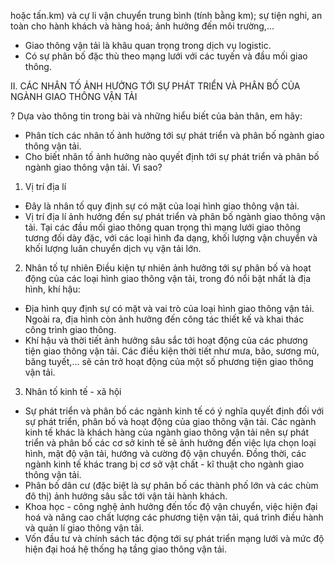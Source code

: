 hoặc tấn.km) và cự li vận chuyển trung bình (tính bằng km); sự tiện nghi, an toàn cho hành khách và hàng hoá; ảnh hưởng đến môi trường,...

- Giao thông vận tải là khâu quan trọng trong dịch vụ logistic.
- Có sự phân bố đặc thù theo mạng lưới với các tuyến và đầu mối giao thông.

II. CÁC NHÂN TỐ ẢNH HƯỞNG TỚI SỰ PHÁT TRIỂN VÀ PHÂN BỐ CỦA NGÀNH GIAO THÔNG VẬN TẢI

? Dựa vào thông tin trong bài và những hiểu biết của bản thân, em hãy:
- Phân tích các nhân tố ảnh hưởng tới sự phát triển và phân bố ngành giao thông vận tải.
- Cho biết nhân tố ảnh hưởng nào quyết định tới sự phát triển và phân bố ngành giao thông vận tải. Vì sao?

1. Vị trí địa lí
- Đây là nhân tố quy định sự có mặt của loại hình giao thông vận tải.
- Vị trí địa lí ảnh hưởng đến sự phát triển và phân bố ngành giao thông vận tải. Tại các đầu mối giao thông quan trọng thì mạng lưới giao thông tương đối dày đặc, với các loại hình đa dạng, khối lượng vận chuyển và khối lượng luân chuyển dịch vụ vận tải lớn.

2. Nhân tố tự nhiên
Điều kiện tự nhiên ảnh hưởng tới sự phân bố và hoạt động của các loại hình giao thông vận tải, trong đó nổi bật nhất là địa hình, khí hậu:
- Địa hình quy định sự có mặt và vai trò của loại hình giao thông vận tải. Ngoài ra, địa hình còn ảnh hưởng đến công tác thiết kế và khai thác công trình giao thông.
- Khí hậu và thời tiết ảnh hưởng sâu sắc tới hoạt động của các phương tiện giao thông vận tải. Các điều kiện thời tiết như mưa, bão, sương mù, băng tuyết,... sẽ cản trở hoạt động của một số phương tiện giao thông vận tải.

3. Nhân tố kinh tế - xã hội
- Sự phát triển và phân bố các ngành kinh tế có ý nghĩa quyết định đối với sự phát triển, phân bố và hoạt động của giao thông vận tải. Các ngành kinh tế khác là khách hàng của ngành giao thông vận tải nên sự phát triển và phân bố các cơ sở kinh tế sẽ ảnh hưởng đến việc lựa chọn loại hình, mật độ vận tải, hướng và cường độ vận chuyển. Đồng thời, các ngành kinh tế khác trang bị cơ sở vật chất - kĩ thuật cho ngành giao thông vận tải.
- Phân bố dân cư (đặc biệt là sự phân bố các thành phố lớn và các chùm đô thị) ảnh hưởng sâu sắc tới vận tải hành khách.
- Khoa học - công nghệ ảnh hưởng đến tốc độ vận chuyển, việc hiện đại hoá và nâng cao chất lượng các phương tiện vận tải, quá trình điều hành và quản lí giao thông vận tải.
- Vốn đầu tư và chính sách tác động tới sự phát triển mạng lưới và mức độ hiện đại hoá hệ thống hạ tầng giao thông vận tải.